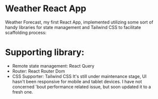 # Weather React App
Weather Forecast, my first React App, implemented utilizing some sort of handy libraries for state management and Tailwind CSS to facilitate scaffolding process:
# Supporting library:
  - Remote state management: React Query
  - Router: React Router Dom
  - CSS Supporter: Tailwind CSS
It's still under maintenance stage, UI hasn't been responsive for mobile and tablet devices. I have not concerned 'bout performance related issue, but soon updated it to a fresh one.
